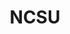 ---
title: NCSU
crosslinks:
- politics
- livven
- Boxing
- GradSchool
- gratefuldead
- RPI
- autotldr
- raleigh
- UNC
---